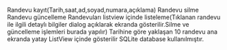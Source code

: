 Randevu kayıt(Tarih,saat,ad,soyad,numara,açıklama)
Randevu silme
Randevu güncelleme
Randevuları listview içinde listeleme(Tıklanan randevu ile ilgili detaylı bilgiler dialog açıklarak ekranda gösterilir.Silme ve güncelleme işlemleri burada yapılır)
Tarihine göre yaklaşan 10 randevu ana ekranda yatay ListView içinde gösterilir
SQLite database kullanılmıştır.
